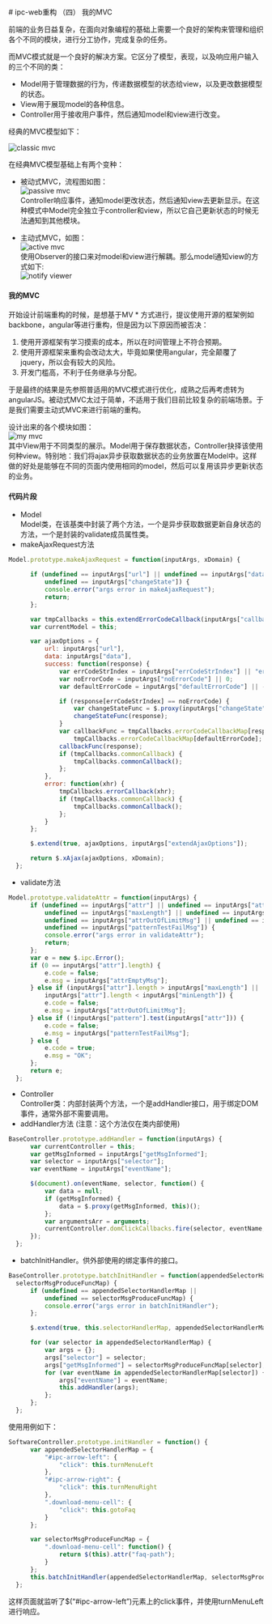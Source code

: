 <meta http-equiv="Content-Type" content="text/html; charset=utf-8">
# ipc-web重构 （四） 我的MVC

前端的业务日益复杂，在面向对象编程的基础上需要一个良好的架构来管理和组织各个不同的模块，进行分工协作，完成复杂的任务。

而MVC模式就是一个良好的解决方案。它区分了模型，表现，以及响应用户输入的三个不同的类：

* Model用于管理数据的行为，传递数据模型的状态给view，以及更改数据模型的状态。
* View用于展现model的各种信息。
* Controller用于接收用户事件，然后通知model和view进行改变。

经典的MVC模型如下：

![classic mvc](images/classic-mvc.png)
 
在经典MVC模型基础上有两个变种：

* 被动式MVC，流程图如图：  
 ![passive mvc](images/passive-mvc.png)  
 Controller响应事件，通知model更改状态，然后通知view去更新显示。在这种模式中Model完全独立于controller和view，所以它自己更新状态的时候无法通知到其他模块。

* 主动式MVC，如图：  
 ![active mvc](images/active-mvc.png)  
 使用Observer的接口来对model和view进行解耦。那么model通知view的方式如下:  
 ![notify viewer](images/notify.png)

#### 我的MVC

开始设计前端重构的时候，是想基于MV * 方式进行，提议使用开源的框架例如backbone，angular等进行重构，但是因为以下原因而被否决：

1. 使用开源框架有学习摸索的成本，所以在时间管理上不符合预期。
2. 使用开源框架来重构会改动太大，毕竟如果使用angular，完全颠覆了jquery，所以会有较大的风险。
3. 开发门槛高，不利于任务继承与分配。

于是最终的结果是先参照普适用的MVC模式进行优化，成熟之后再考虑转为angularJS。被动式MVC太过于简单，不适用于我们目前比较复杂的前端场景。于是我们需要主动式MVC来进行前端的重构。

设计出来的各个模块如图：  
![my mvc](images/my-mvc.png)  
其中View用于不同类型的展示。Model用于保存数据状态，Controller抉择该使用何种view。特别地：我们将ajax异步获取数据状态的业务放置在Model中。这样做的好处是能够在不同的页面内使用相同的model，然后可以复用该异步更新状态的业务。

#### 代码片段
* Model  
 Model类，在该基类中封装了两个方法，一个是异步获取数据更新自身状态的方法，一个是封装的validate成员属性类。  
 * makeAjaxRequest方法  
  ```javascript
 Model.prototype.makeAjaxRequest = function(inputArgs, xDomain) {

        if (undefined == inputArgs["url"] || undefined == inputArgs["data"] || 
            undefined == inputArgs["changeState"]) {
            console.error("args error in makeAjaxRequest");
            return;
        };

        var tmpCallbacks = this.extendErrorCodeCallback(inputArgs["callbacks"]);
        var currentModel = this;

        var ajaxOptions = {
            url: inputArgs["url"],
            data: inputArgs["data"],
            success: function(response) {
                var errCodeStrIndex = inputArgs["errCodeStrIndex"] || "errorCode";
                var noErrorCode = inputArgs["noErrorCode"] || 0;
                var defaultErrorCode = inputArgs["defaultErrorCode"] || -1;

                if (response[errCodeStrIndex] == noErrorCode) {
                    var changeStateFunc = $.proxy(inputArgs["changeState"], currentModel);
                    changeStateFunc(response);
                }
                var callbackFunc = tmpCallbacks.errorCodeCallbackMap[response[errCodeStrIndex]] || 
                    tmpCallbacks.errorCodeCallbackMap[defaultErrorCode];
                callbackFunc(response);
                if (tmpCallbacks.commonCallback) {
                    tmpCallbacks.commonCallback();
                };
            },
            error: function(xhr) {
                tmpCallbacks.errorCallback(xhr);
                if (tmpCallbacks.commonCallback) {
                    tmpCallbacks.commonCallback();
                };
            }
        };

        $.extend(true, ajaxOptions, inputArgs["extendAjaxOptions"]);

        return $.xAjax(ajaxOptions, xDomain);
    };
  ```  
 * validate方法  
  ```javascript
 Model.prototype.validateAttr = function(inputArgs) {
        if (undefined == inputArgs["attr"] || undefined == inputArgs["attrEmptyMsg"] ||
            undefined == inputArgs["maxLength"] || undefined == inputArgs["minLength"] ||
            undefined == inputArgs["attrOutOfLimitMsg"] || undefined == inputArgs["pattern"] ||
            undefined == inputArgs["patternTestFailMsg"]) {
            console.error("args error in validateAttr");
            return;
        };
        var e = new $.ipc.Error();
        if (0 == inputArgs["attr"].length) {
            e.code = false;
            e.msg = inputArgs["attrEmptyMsg"];
        } else if (inputArgs["attr"].length > inputArgs["maxLength"] || 
            inputArgs["attr"].length < inputArgs["minLength"]) {
            e.code = false;
            e.msg = inputArgs["attrOutOfLimitMsg"];
        } else if (!inputArgs["pattern"].test(inputArgs["attr"])) {
            e.code = false;
            e.msg = inputArgs["patternTestFailMsg"];
        } else {
            e.code = true;
            e.msg = "OK";
        };
        return e;
    };
  ```  
* Controller  
 Controller类：内部封装两个方法，一个是addHandler接口，用于绑定DOM事件，通常外部不需要调用。  
 * addHandler方法 (注意：这个方法仅在类内部使用)  
  ```javascript
 BaseController.prototype.addHandler = function(inputArgs) {
        var currentController = this;
        var getMsgInformed = inputArgs["getMsgInformed"];
        var selector = inputArgs["selector"];
        var eventName = inputArgs["eventName"];

        $(document).on(eventName, selector, function() {
            var data = null;
            if (getMsgInformed) {
                data = $.proxy(getMsgInformed, this)();
            };
            var argumentsArr = arguments;
            currentController.domClickCallbacks.fire(selector, eventName, data, argumentsArr);
        });
    };
  ```  
 * batchInitHandler。供外部使用的绑定事件的接口。  
  ```javascript
 BaseController.prototype.batchInitHandler = function(appendedSelectorHandlerMap, 
    selectorMsgProduceFuncMap) {
        if (undefined == appendedSelectorHandlerMap ||
            undefined == selectorMsgProduceFuncMap) {
            console.error("args error in batchInitHandler");
        };

        $.extend(true, this.selectorHandlerMap, appendedSelectorHandlerMap);

        for (var selector in appendedSelectorHandlerMap) {
            var args = {};
            args["selector"] = selector;
            args["getMsgInformed"] = selectorMsgProduceFuncMap[selector];
            for (var eventName in appendedSelectorHandlerMap[selector]) {
                args["eventName"] = eventName;
                this.addHandler(args);
            };
        };
    };
  ```  
  使用用例如下：  
  ```javascript
 SoftwareController.prototype.initHandler = function() {
        var appendedSelectorHandlerMap = {
            "#ipc-arrow-left": {
                "click": this.turnMenuLeft
            },
            "#ipc-arrow-right": {
                "click": this.turnMenuRight
            },
            ".download-menu-cell": {
                "click": this.gotoFaq
            }
        };

        var selectorMsgProduceFuncMap = {
            ".download-menu-cell": function() {
                return $(this).attr("faq-path");
            }
        };
        this.batchInitHandler(appendedSelectorHandlerMap, selectorMsgProduceFuncMap);
    };
  ```  

 这样页面就监听了$(“#ipc-arrow-left”)元素上的click事件，并使用turnMenuLeft进行响应。
 